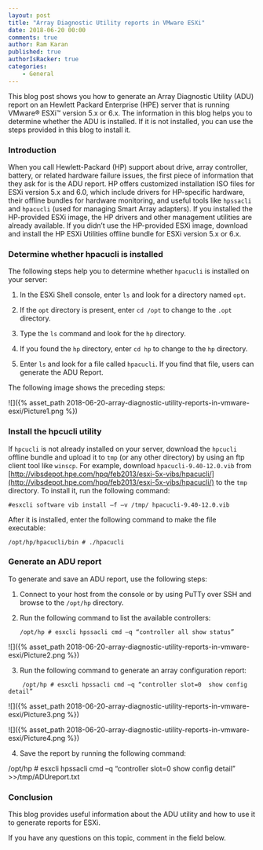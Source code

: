 ```yaml
---
layout: post
title: "Array Diagnostic Utility reports in VMware ESXi"
date: 2018-06-20 00:00
comments: true
author: Ram Karan
published: true
authorIsRacker: true
categories:
    - General
---
```


This blog post shows you how to generate an Array Diagnostic Utility (ADU)
report on an Hewlett Packard Enterprise (HPE) server that is running VMware&reg;
ESXi&trade; version 5.x or 6.x. The information in this blog helps you to
determine whether the ADU is installed. If it is not installed, you can use the
steps provided in this blog to install it.


<!-- more -->

### Introduction

When you call Hewlett-Packard (HP) support about drive, array controller,
battery, or related hardware failure issues, the first piece of information
that they ask for is the ADU report. HP offers customized installation ISO files
for ESXi version 5.x and 6.0, which include drivers for HP-specific hardware,
their offline bundles for hardware monitoring, and useful tools like ``hpssacli``
and ``hpacucli`` (used for managing Smart Array adapters). If you installed the
HP-provided ESXi image, the HP drivers and other management utilities are
already available. If you didn’t use the HP-provided ESXi image, download
and install the HP ESXi Utilities offline bundle for ESXi version 5.x or 6.x.

### Determine whether hpacucli is installed

The following steps help you to determine whether ``hpacucli`` is installed on your
server:

1.	In the ESXi Shell console, enter ``ls`` and look for a directory named ``opt``.

2.	If the ``opt`` directory is present, enter ``cd /opt`` to change to the
   ``.opt`` directory.

3.	Type the ``ls`` command and look for the ``hp`` directory.

4.	If you found the ``hp`` directory, enter ``cd hp`` to change to the ``hp``
   directory.

5.	Enter ``ls`` and look for a file called ``hpacucli``.  If you find that file,
   users can generate the ADU Report.

The following image shows the preceding steps:

![]({% asset_path 2018-06-20-array-diagnostic-utility-reports-in-vmware-esxi/Picture1.png %})

### Install the hpcucli utility

If ``hpcucli`` is not already installed on your server, download the ``hpcucli``
offline bundle and upload it to ``tmp`` (or any other directory) by using an ftp
client tool like ``winscp``. For example, download ``hpacucli-9.40-12.0.vib`` from
[http://vibsdepot.hpe.com/hpq/feb2013/esxi-5x-vibs/hpacucli/](http://vibsdepot.hpe.com/hpq/feb2013/esxi-5x-vibs/hpacucli/)
to the ``tmp`` directory. To install it, run the following command:

    #esxcli software vib install –f –v /tmp/ hpacucli-9.40-12.0.vib

After it is installed, enter the following command to make the file executable:

    /opt/hp/hpacucli/bin # ./hpacucli

### Generate an ADU report


To generate and save an ADU report, use the following steps:

1.	Connect to your host from the console or by using PuTTy over SSH and browse
   to the ``/opt/hp`` directory.

2.	Run the following command to list the available controllers:

        /opt/hp # esxcli hpssacli cmd –q “controller all show status”

   ![]({% asset_path 2018-06-20-array-diagnostic-utility-reports-in-vmware-esxi/Picture2.png %})

<ol start=3>
  <li>Run the following command to generate an array configuration report:</li>
</ol>

        /opt/hp # esxcli hpssacli cmd –q “controller slot=0  show config detail”

![]({% asset_path 2018-06-20-array-diagnostic-utility-reports-in-vmware-esxi/Picture3.png %})

![]({% asset_path 2018-06-20-array-diagnostic-utility-reports-in-vmware-esxi/Picture4.png %})

<ol start=4>
   <li>Save the report by running the following command:</i>
</ol>
        /opt/hp # esxcli hpssacli cmd –q “controller slot=0  show config detail” >>/tmp/ADUreport.txt

### Conclusion

This blog provides useful information about the ADU utility and how to use it to
generate reports for ESXi.

If you have any questions on this topic, comment in the field below.
